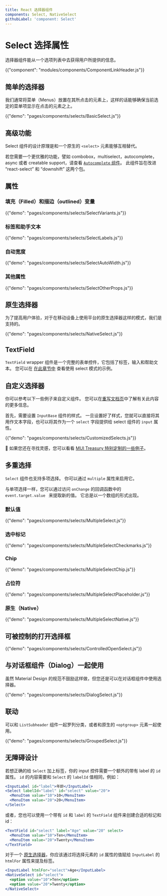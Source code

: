 ```yaml
---
title: React 选择器组件
components: Select, NativeSelect
githubLabel: 'component: Select'
---
```


# Select 选择属性

<p class="description">选择器组件能从一个选项列表中去获得用户所提供的信息。</p>

{{"component": "modules/components/ComponentLinkHeader.js"}}

## 简单的选择器

我们通常将菜单（Menus）放置在其所点击的元素上，这样的话能够确保当前选定的菜单项显示在点击的元素之上。

{{"demo": "pages/components/selects/BasicSelect.js"}}

## 高级功能

Select 组件的设计原理是和一个原生的 `<select>` 元素能够互相替代。

若您需要一个更优雅的功能，譬如 combobox，multiselect，autocomplete，async 或者 creatable support，请查看 [`Autocomplete` 组件](/components/autocomplete/)。 此组件旨在改进 “react-select” 和 “downshift” 这两个包。

## 属性

### 填充（Filled）和描边（outlined）变量

{{"demo": "pages/components/selects/SelectVariants.js"}}

### 标签和助手文本

{{"demo": "pages/components/selects/SelectLabels.js"}}

### 自动宽度

{{"demo": "pages/components/selects/SelectAutoWidth.js"}}

### 其他属性

{{"demo": "pages/components/selects/SelectOtherProps.js"}}

## 原生选择器

为了提高用户体验，对于在移动设备上使用平台的原生选择器这样的模式，我们是支持的。

{{"demo": "pages/components/selects/NativeSelect.js"}}

## TextField

`TextField` wrapper 组件是一个完整的表单控件，它包括了标签，输入和帮助文本。 您可以在 [在此章节中](/components/text-fields/#select) 查看使用 select 模式的示例。

## 自定义选择器

你可以参考以下一些例子来自定义组件。 您可以在[重写文档页](/customization/components/)中了解有关此内容的更多信息。

首先，需要设置 `InputBase` 组件的样式。 一旦设置好了样式，您就可以直接将其用作文本字段，也可以将其作为一个 `select` 字段提供给 select 组件的 `input` 属性。

{{"demo": "pages/components/selects/CustomizedSelects.js"}}

🎨 如果您还在寻找灵感，您可以看看 [MUI Treasury 特别定制的一些例子](https://mui-treasury.com/styles/select)。

## 多重选择

`Select` 组件也支持多项选择。 你可以通过 `multiple` 属性来启用它。

与单项选择一样，您可以通过访问 `onChange` 的回调函数中的 `event.target.value ` 来提取新的值。 它总是以一个数组的形式出现。

### 默认值

{{"demo": "pages/components/selects/MultipleSelect.js"}}

### 选中标记

{{"demo": "pages/components/selects/MultipleSelectCheckmarks.js"}}

### Chip

{{"demo": "pages/components/selects/MultipleSelectChip.js"}}

### 占位符

{{"demo": "pages/components/selects/MultipleSelectPlaceholder.js"}}

### 原生（Native）

{{"demo": "pages/components/selects/MultipleSelectNative.js"}}

## 可被控制的打开选择框

{{"demo": "pages/components/selects/ControlledOpenSelect.js"}}

## 与对话框组件（Dialog）一起使用

虽然 Material Design 的规范不鼓励这样做，但您还是可以在对话框组件中使用选择器。

{{"demo": "pages/components/selects/DialogSelect.js"}}

## 联动

可以和 `ListSubheader` 组件一起罗列分类，或者和原生的 `<optgroup>` 元素一起使用。

{{"demo": "pages/components/selects/GroupedSelect.js"}}

## 无障碍设计

若想正确的给 `Select` 加上标签，你的 input 控件需要一个额外的带有 label 的 `id` 属性。 `id` 的内容需要和 `Select` 的 `labelId` 值相同，例如：

```jsx
<InputLabel id="label">年龄</InputLabel>
<Select labelId="label" id="select" value="20">
  <MenuItem value="10">10</MenuItem>
  <MenuItem value="20">20</MenuItem>
</Select>
```

或者，您也可以使用一个带有 `id` 和 `label` 的 `TextField` 组件来创建合适的标记和 id：

```jsx
<TextField id="select" label="Age" value="20" select>
  <MenuItem value="10">Ten</MenuItem>
  <MenuItem value="20">Twenty</MenuItem>
</TextField>
```

对于一个 [原生选择器](#native-select)，你应该通过将选择元素的 `id` 属性的值赋给 `InputLabel` 的 `htmlFor` 属性来提及标签。

```jsx
<InputLabel htmlFor="select">Age</InputLabel>
<NativeSelect id="select">
  <option value="10">Ten</option>
  <option value="20">Twenty</option>
</NativeSelect>
```
